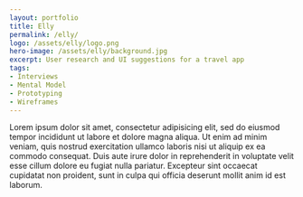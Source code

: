 ```yaml
---
layout: portfolio
title: Elly
permalink: /elly/
logo: /assets/elly/logo.png
hero-image: /assets/elly/background.jpg
excerpt: User research and UI suggestions for a travel app
tags:
- Interviews
- Mental Model
- Prototyping
- Wireframes
---
```

Lorem ipsum dolor sit amet, consectetur adipisicing elit, sed do eiusmod
tempor incididunt ut labore et dolore magna aliqua. Ut enim ad minim veniam,
quis nostrud exercitation ullamco laboris nisi ut aliquip ex ea commodo
consequat. Duis aute irure dolor in reprehenderit in voluptate velit esse
cillum dolore eu fugiat nulla pariatur. Excepteur sint occaecat cupidatat non
proident, sunt in culpa qui officia deserunt mollit anim id est laborum.